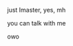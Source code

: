 just Imaster, yes, mh

you can talk with me



























































































































owo

